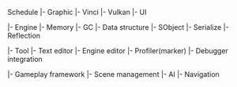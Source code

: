 Schedule
|- Graphic
    |- Vinci
        |- Vulkan
    |- UI

|- Engine
    |- Memory
    |- GC
    |- Data structure
    |- SObject
    |- Serialize
    |- Reflection

|- Tool
    |- Text editor
    |- Engine editor
    |- Profiler(marker)
    |- Debugger integration

 |- Gameplay framework
    |- Scene management
    |- AI
    |- Navigation
   
